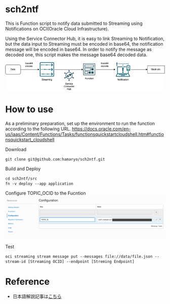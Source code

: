# sch2ntf
This is Function script to notify data submitted to Streaming using Notifications on OCI(Oracle Cloud Infrastructure).

Using the Service Connector Hub, it is easy to link Streaming to Notification, but the data input to Streaming must be encoded in base64, the notification message will be encoded in base64. In order to notify the message as decoded one, this script makes the message base64 decoded data.

![overview](./img/overview.png) 

# How to use
As a preliminary preparation, set up the environment to run the function according to the following URL.
https://docs.oracle.com/en-us/iaas/Content/Functions/Tasks/functionsquickstartcloudshell.htm#functionsquickstart_cloudshell

Download
```
git clone git@github.com:hamaryo/sch2ntf.git
```

Build and Deploy
```
cd sch2ntf/src
fn -v deploy --app application
```

Configure TOPIC_OCID to the Fucntion
![topic_ocid_configuration](./img/topic_ocid_configuration.png)

Test
```
oci streaming stream message put --messages file://data/file.json --stream-id [Streaming OCID] --endpoint [Streming Endpoint]
```

# Reference
* 日本語解説記事は[こちら](https://hamaryo.hatenablog.com/entry/2022/02/12/175436?_ga=2.196941420.1950284873.1644649021-1909767555.1641391165)